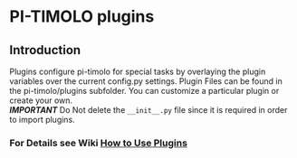 # PI-TIMOLO plugins

## Introduction
Plugins configure pi-timolo for special tasks by overlaying
the plugin variables over the current config.py settings.
Plugin Files can be found in the pi-timolo/plugins subfolder.
You can customize a particular plugin or create your own.   
***IMPORTANT*** Do Not delete the `__init__.py` file since it is required in order to import plugins. 

### For Details see Wiki [How to Use Plugins](https://github.com/pageauc/pi-timolo/wiki/How-to-Use-Plugins) 
